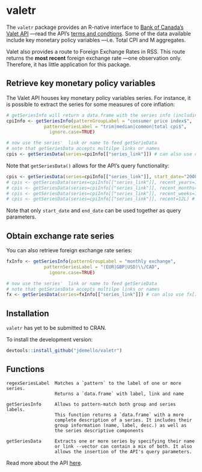 
# valetr

The `valetr` package provides an R-native interface to [Bank of Canada’s
Valet API](https://www.bankofcanada.ca/valet/docs) —read the API’s
[terms and condtions](https://www.bankofcanada.ca/terms/). Some of the
data available include key monetary policy variables —i.e. Total CPI and
M aggregates.

Valet also provides a route to Foreign Exchange Rates in RSS. This route
returns the **most recent** foreign exchange rate —one observation only.
Therefore, it has little application for this package.

## Retrieve key monetary policy variables

The Valet API houses key monetary policy variables series. For instance,
it is possible to extract the series for some measures of core
inflation:

``` r
# getSeriesInfo will return a data.frame with the series info (including link and name)
cpiInfo <- getSeriesInfo(patternGroupLabel = "consumer price index$",
              patternSeriesLabel = "trim|median|common|total cpi$",  
                ignore.case=TRUE)

# now use the series'  link or name to feed getSerieData
# note that getSeriesData accepts multilpe links or names
cpis <- getSeriesData(series=cpiInfo[["series_link"]]) # can also use cpiInfo[["series_name"]]
```

Note that `getSeriesData()` allows for the API’s query
functionality:

``` r
cpis <- getSeriesData(series=cpiInfo[["series_link"]], start_date="2008-07-01", end_date="2012-07-01")
# cpis <- getSeriesData(series=cpiInfo[["series_link"]], recent_years=12L) # last 12 yrs
# cpis <- getSeriesData(series=cpiInfo[["series_link"]], recent_months=12L) # last 12 months
# cpis <- getSeriesData(series=cpiInfo[["series_link"]], recent_weeks=12L) # last 12 weeks
# cpis <- getSeriesData(series=cpiInfo[["series_link"]], recent=12L) # last 12 obs
```

Note that only `start_date` and `end_date` can be used together as query
parameters.

## Obtain exchange rate series

You can also retrieve foreign exchange rate series:

``` r
fxInfo <- getSeriesInfo(patternGroupLabel = "monthly exchange",
              patternSeriesLabel = "(EUR|GBP|USD)\\/CAD",  
                ignore.case=TRUE)

# now use the series'  link or name to feed getSerieData
# note that getSeriesData accepts multilpe links or names
fx <- getSeriesData(series=fxInfo[["series_link"]]) # can also use fx[["series_name"]]
```

## Installation

`valetr` has yet to be submitted to CRAN.

To install the development
    version:

``` r
devtools::install_github("jdemello/valetr")
```

## Functions

    regexSeriesLabel  Matches a `pattern` to the label of one or more series.
                      Returns a `data.frame` with label, link and name
    
    getSeriesInfo     Allows to pattern-match both group and series labels. 
                      This function returns a `data.frame` with a more 
                      complete description of a series. It includes their 
                      group information (name, label, desc.) as well as 
                      the series descriptive components
    
    getSeriesData     Extracts one or more series by specifying their name 
                      or link --vector can contain a mix of both. It also 
                      allows the insertion of the API's query parameters.

Read more about the API
[here](https://www.bankofcanada.ca/valet/docs#valet_api).

